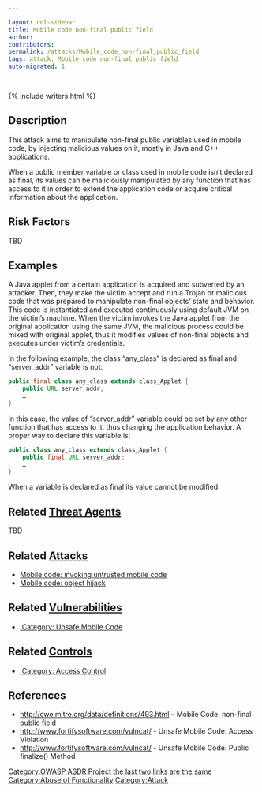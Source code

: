 ```yaml
---

layout: col-sidebar
title: Mobile code non-final public field
author: 
contributors: 
permalink: /attacks/Mobile_code_non-final_public_field
tags: attack, Mobile code non-final public field
auto-migrated: 1

---
```


{% include writers.html %}

## Description

This attack aims to manipulate non-final public variables used in mobile
code, by injecting malicious values on it, mostly in Java and C++
applications.

When a public member variable or class used in mobile code isn’t
declared as final, its values can be maliciously manipulated by any
function that has access to it in order to extend the application code
or acquire critical information about the application.

## Risk Factors

TBD

## Examples

A Java applet from a certain application is acquired and subverted by an
attacker. Then, they make the victim accept and run a Trojan or malicious
code that was prepared to manipulate non-final objects’ state and
behavior. This code is instantiated and executed continuously using
default JVM on the victim’s machine. When the victim invokes the Java
applet from the original application using the same JVM, the malicious
process could be mixed with original applet, thus it modifies values of
non-final objects and executes under victim’s credentials.

In the following example, the class “any_class” is declared as final
and “server_addr” variable is not:

```java
public final class any_class extends class_Applet {
    public URL server_addr;
    …
}
```

In this case, the value of “server_addr” variable could be set by any
other function that has access to it, thus changing the application
behavior. A proper way to declare this variable is:

```java
public class any_class extends class_Applet {
    public final URL server_addr;
    …
}
```

When a variable is declared as final its value cannot be modified.

## Related [Threat Agents](Threat_Agents "wikilink")

TBD

## Related [Attacks](https://owasp.org/www-community/attacks/)

  - [Mobile code: invoking untrusted mobile
    code](Mobile_code:_invoking_untrusted_mobile_code "wikilink")
  - [Mobile code: object hijack](Mobile_code:_object_hijack "wikilink")

## Related [Vulnerabilities](https://owasp.org/www-community/vulnerabilities/)

  - [:Category: Unsafe Mobile
    Code](:Category:_Unsafe_Mobile_Code "wikilink")

## Related [Controls](https://owasp.org/www-community/controls/)

  - [:Category: Access Control](:Category:_Access_Control "wikilink")

## References

  - <http://cwe.mitre.org/data/definitions/493.html> – Mobile Code:
    non-final public field
  - <http://www.fortifysoftware.com/vulncat/> - Unsafe Mobile Code:
    Access Violation
  - <http://www.fortifysoftware.com/vulncat/> - Unsafe Mobile Code:
    Public finalize() Method

[Category:OWASP ASDR Project](Category:OWASP_ASDR_Project "wikilink")
[the last two links are the same](Category:FIXME "wikilink")
[Category:Abuse of
Functionality](Category:Abuse_of_Functionality "wikilink")
[Category:Attack](Category:Attack "wikilink")
